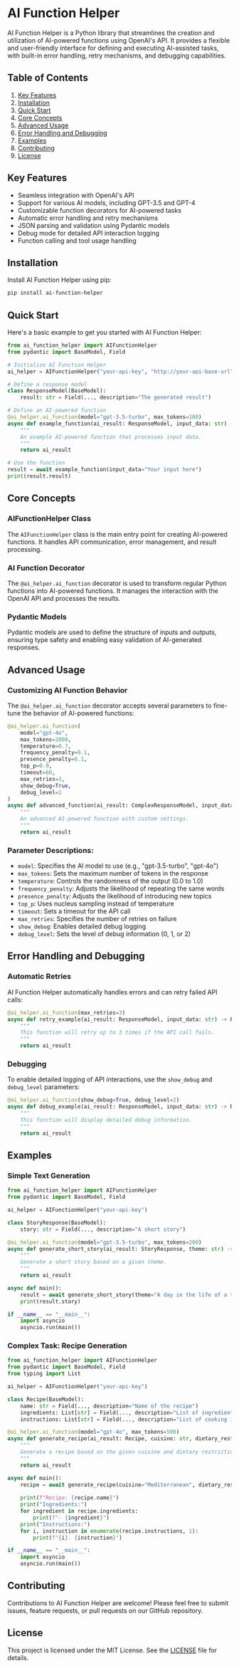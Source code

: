# AI Function Helper

AI Function Helper is a Python library that streamlines the creation and utilization of AI-powered functions using OpenAI's API. It provides a flexible and user-friendly interface for defining and executing AI-assisted tasks, with built-in error handling, retry mechanisms, and debugging capabilities.

## Table of Contents

1. [Key Features](#key-features)
2. [Installation](#installation)
3. [Quick Start](#quick-start)
4. [Core Concepts](#core-concepts)
5. [Advanced Usage](#advanced-usage)
6. [Error Handling and Debugging](#error-handling-and-debugging)
7. [Examples](#examples)
8. [Contributing](#contributing)
9. [License](#license)

## Key Features

- Seamless integration with OpenAI's API
- Support for various AI models, including GPT-3.5 and GPT-4
- Customizable function decorators for AI-powered tasks
- Automatic error handling and retry mechanisms
- JSON parsing and validation using Pydantic models
- Debug mode for detailed API interaction logging
- Function calling and tool usage handling

## Installation

Install AI Function Helper using pip:

```bash
pip install ai-function-helper
```

## Quick Start

Here's a basic example to get you started with AI Function Helper:

```python
from ai_function_helper import AIFunctionHelper
from pydantic import BaseModel, Field

# Initialize AI Function Helper
ai_helper = AIFunctionHelper("your-api-key", "http://your-api-base-url")

# Define a response model
class ResponseModel(BaseModel):
    result: str = Field(..., description="The generated result")

# Define an AI-powered function
@ai_helper.ai_function(model="gpt-3.5-turbo", max_tokens=100)
async def example_function(ai_result: ResponseModel, input_data: str) -> ResponseModel:
    """
    An example AI-powered function that processes input data.
    """
    return ai_result

# Use the function
result = await example_function(input_data="Your input here")
print(result.result)
```

## Core Concepts

### AIFunctionHelper Class

The `AIFunctionHelper` class is the main entry point for creating AI-powered functions. It handles API communication, error management, and result processing.

### AI Function Decorator

The `@ai_helper.ai_function` decorator is used to transform regular Python functions into AI-powered functions. It manages the interaction with the OpenAI API and processes the results.

### Pydantic Models

Pydantic models are used to define the structure of inputs and outputs, ensuring type safety and enabling easy validation of AI-generated responses.

## Advanced Usage

### Customizing AI Function Behavior

The `@ai_helper.ai_function` decorator accepts several parameters to fine-tune the behavior of AI-powered functions:

```python
@ai_helper.ai_function(
    model="gpt-4o",
    max_tokens=2000,
    temperature=0.7,
    frequency_penalty=0.1,
    presence_penalty=0.1,
    top_p=0.9,
    timeout=60,
    max_retries=3,
    show_debug=True,
    debug_level=1
)
async def advanced_function(ai_result: ComplexResponseModel, input_data: str) -> ComplexResponseModel:
    """
    An advanced AI-powered function with custom settings.
    """
    return ai_result
```

### Parameter Descriptions:

- `model`: Specifies the AI model to use (e.g., "gpt-3.5-turbo", "gpt-4o")
- `max_tokens`: Sets the maximum number of tokens in the response
- `temperature`: Controls the randomness of the output (0.0 to 1.0)
- `frequency_penalty`: Adjusts the likelihood of repeating the same words
- `presence_penalty`: Adjusts the likelihood of introducing new topics
- `top_p`: Uses nucleus sampling instead of temperature
- `timeout`: Sets a timeout for the API call
- `max_retries`: Specifies the number of retries on failure
- `show_debug`: Enables detailed debug logging
- `debug_level`: Sets the level of debug information (0, 1, or 2)

## Error Handling and Debugging

### Automatic Retries

AI Function Helper automatically handles errors and can retry failed API calls:

```python
@ai_helper.ai_function(max_retries=3)
async def retry_example(ai_result: ResponseModel, input_data: str) -> ResponseModel:
    """
    This function will retry up to 3 times if the API call fails.
    """
    return ai_result
```

### Debugging

To enable detailed logging of API interactions, use the `show_debug` and `debug_level` parameters:

```python
@ai_helper.ai_function(show_debug=True, debug_level=2)
async def debug_example(ai_result: ResponseModel, input_data: str) -> ResponseModel:
    """
    This function will display detailed debug information.
    """
    return ai_result
```

## Examples

### Simple Text Generation

```python
from ai_function_helper import AIFunctionHelper
from pydantic import BaseModel, Field

ai_helper = AIFunctionHelper("your-api-key")

class StoryResponse(BaseModel):
    story: str = Field(..., description="A short story")

@ai_helper.ai_function(model="gpt-3.5-turbo", max_tokens=200)
async def generate_short_story(ai_result: StoryResponse, theme: str) -> StoryResponse:
    """
    Generate a short story based on a given theme.
    """
    return ai_result

async def main():
    result = await generate_short_story(theme="A day in the life of a time traveler")
    print(result.story)

if __name__ == "__main__":
    import asyncio
    asyncio.run(main())
```

### Complex Task: Recipe Generation

```python
from ai_function_helper import AIFunctionHelper
from pydantic import BaseModel, Field
from typing import List

ai_helper = AIFunctionHelper("your-api-key")

class Recipe(BaseModel):
    name: str = Field(..., description="Name of the recipe")
    ingredients: List[str] = Field(..., description="List of ingredients")
    instructions: List[str] = Field(..., description="List of cooking instructions")

@ai_helper.ai_function(model="gpt-4o", max_tokens=500)
async def generate_recipe(ai_result: Recipe, cuisine: str, dietary_restrictions: str) -> Recipe:
    """
    Generate a recipe based on the given cuisine and dietary restrictions.
    """
    return ai_result

async def main():
    recipe = await generate_recipe(cuisine="Mediterranean", dietary_restrictions="vegetarian")
    
    print(f"Recipe: {recipe.name}")
    print("Ingredients:")
    for ingredient in recipe.ingredients:
        print(f"- {ingredient}")
    print("Instructions:")
    for i, instruction in enumerate(recipe.instructions, 1):
        print(f"{i}. {instruction}")

if __name__ == "__main__":
    import asyncio
    asyncio.run(main())
```

## Contributing

Contributions to AI Function Helper are welcome! Please feel free to submit issues, feature requests, or pull requests on our GitHub repository.

## License

This project is licensed under the MIT License. See the [LICENSE](LICENSE) file for details.